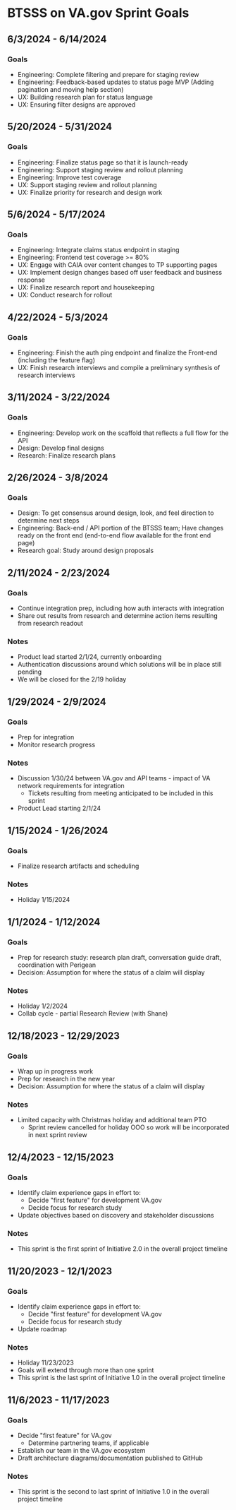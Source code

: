 # BTSSS on VA.gov Sprint Goals 

## 6/3/2024 - 6/14/2024
### Goals
* Engineering: Complete filtering and prepare for staging review 
* Engineering: Feedback-based updates to status page MVP (Adding pagination and moving help section) 
* UX: Building research plan for status language
* UX: Ensuring filter designs are approved

## 5/20/2024 - 5/31/2024
### Goals
* Engineering: Finalize status page so that it is launch-ready 
* Engineering: Support staging review and rollout planning
* Engineering: Improve test coverage
* UX: Support staging review and rollout planning
* UX: Finalize priority for research and design work

## 5/6/2024 - 5/17/2024
### Goals
* Engineering: Integrate claims status endpoint in staging
* Engineering: Frontend test coverage >= 80%
* UX: Engage with CAIA over content changes to TP supporting pages
* UX: Implement design changes based off user feedback and business response
* UX: Finalize research report and housekeeping
* UX: Conduct research for rollout

## 4/22/2024 - 5/3/2024
### Goals
* Engineering: Finish the auth ping endpoint and finalize the Front-end (including the feature flag)
* UX: Finish research interviews and compile a preliminary synthesis of research interviews

## 3/11/2024 - 3/22/2024
### Goals
* Engineering: Develop work on the scaffold that reflects a full flow for the API
* Design: Develop final designs
* Research: Finalize research plans

## 2/26/2024 - 3/8/2024
### Goals 
* Design: To get consensus around design, look, and feel direction to determine next steps
* Engineering: Back-end / API portion of the BTSSS team; Have changes ready on the front end (end-to-end flow available for the front end page)
* Research goal: Study around design proposals


## 2/11/2024 - 2/23/2024
### Goals
- Continue integration prep, including how auth interacts with integration
- Share out results from research and determine action items resulting from research readout

### Notes

- Product lead started 2/1/24, currently onboarding
- Authentication discussions around which solutions will be in place still pending
- We will be closed for the 2/19 holiday

## 1/29/2024 - 2/9/2024
### Goals
- Prep for integration
- Monitor research progress

### Notes
- Discussion 1/30/24 between VA.gov and API teams - impact of VA network requirements for integration
  - Tickets resulting from meeting anticipated to be included in this sprint
- Product Lead starting 2/1/24


## 1/15/2024 - 1/26/2024
### Goals
- Finalize research artifacts and scheduling

### Notes
- Holiday 1/15/2024

## 1/1/2024 - 1/12/2024
### Goals
- Prep for research study: research plan draft, conversation guide draft, coordination with Perigean
- Decision: Assumption for where the status of a claim will display

### Notes
- Holiday 1/2/2024
- Collab cycle - partial Research Review (with Shane)

## 12/18/2023 - 12/29/2023
### Goals
- Wrap up in progress work
- Prep for research in the new year
- Decision: Assumption for where the status of a claim will display

### Notes
- Limited capacity with Christmas holiday and additional team PTO
  - Sprint review cancelled for holiday OOO so work will be incorporated in next sprint review

## 12/4/2023 - 12/15/2023
### Goals
- Identify claim experience gaps in effort to:
  - Decide "first feature" for development VA.gov
  - Decide focus for research study 
- Update objectives based on discovery and stakeholder discussions

### Notes
- This sprint is the first sprint of Initiative 2.0 in the overall project timeline


## 11/20/2023 - 12/1/2023
### Goals
- Identify claim experience gaps in effort to:
  - Decide "first feature" for development VA.gov
  - Decide focus for research study 
- Update roadmap

### Notes
- Holiday 11/23/2023
- Goals will extend through more than one sprint
- This sprint is the last sprint of Initiative 1.0 in the overall project timeline


## 11/6/2023 - 11/17/2023
### Goals
- Decide "first feature" for VA.gov
  - Determine partnering teams, if applicable
- Establish our team in the VA.gov ecosystem
- Draft architecture diagrams/documentation published to GitHub

### Notes
- This sprint is the second to last sprint of Initiative 1.0 in the overall project timeline
